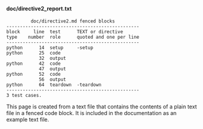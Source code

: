 #### doc/directive2_report.txt
~~~
         doc/directive2.md fenced blocks
-------------------------------------------------
block     line  test      TEXT or directive
type    number  role      quoted and one per line
-------------------------------------------------
python      14  setup     -setup
python      25  code
            32  output
python      42  code
            47  output
python      52  code
            56  output
python      64  teardown  -teardown
-------------------------------------------------
3 test cases.
~~~
This page is created from a text file that contains the contents
of a plain text file in a fenced code block.
It is included in the documentation as an example text file.
